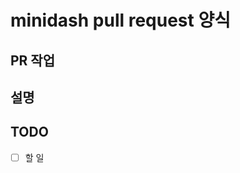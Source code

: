 # minidash pull request 양식


## PR 작업
<!-- 작업 주제 or 제목을을 적어주세요 -->


## 설명
<!-- 설명을 적어주세요 -->

## TODO
- [ ] 할 일

